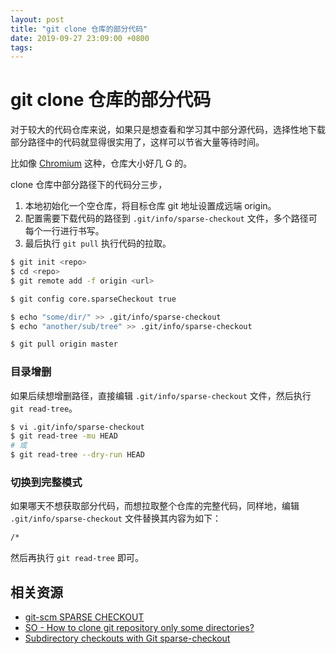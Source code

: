 ```yaml
---
layout: post
title: "git clone 仓库的部分代码"
date: 2019-09-27 23:09:00 +0800
tags: 
---
```

    
# git clone 仓库的部分代码

对于较大的代码仓库来说，如果只是想查看和学习其中部分源代码，选择性地下载部分路径中的代码就显得很实用了，这样可以节省大量等待时间。

比如像 [Chromium](https://github.com/chromium/chromium) 这种，仓库大小好几 G 的。

clone 仓库中部分路径下的代码分三步，

1. 本地初始化一个空仓库，将目标仓库 git 地址设置成远端 origin。
2. 配置需要下载代码的路径到 `.git/info/sparse-checkout` 文件，多个路径可每个一行进行书写。
3. 最后执行 `git pull` 执行代码的拉取。

```sh
$ git init <repo>
$ cd <repo>
$ git remote add -f origin <url>

$ git config core.sparseCheckout true

$ echo "some/dir/" >> .git/info/sparse-checkout
$ echo "another/sub/tree" >> .git/info/sparse-checkout

$ git pull origin master
```

### 目录增删

如果后续想增删路径，直接编辑 `.git/info/sparse-checkout` 文件，然后执行 `git read-tree`。

```sh
$ vi .git/info/sparse-checkout
$ git read-tree -mu HEAD
# 或
$ git read-tree --dry-run HEAD
```

### 切换到完整模式

如果哪天不想获取部分代码，而想拉取整个仓库的完整代码，同样地，编辑 `.git/info/sparse-checkout` 文件替换其内容为如下：

```sh
/*
```

然后再执行 `git read-tree` 即可。


## 相关资源

- [git-scm SPARSE CHECKOUT](https://git-scm.com/docs/git-read-tree#_sparse_checkout)
- [SO - How to clone git repository only some directories?](https://askubuntu.com/a/645276/368322)
- [Subdirectory checkouts with Git sparse-checkout](https://gist.github.com/sumardi/5559896)

    